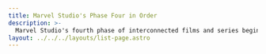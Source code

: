 ```yaml
---
title: Marvel Studio's Phase Four in Order
description: >-
  Marvel Studio's fourth phase of interconnected films and series beginning with WandaVision in 2021 and ending with Black Panther: Wakanda Forever in 2022. 
layout: ../../../layouts/list-page.astro
---
```

